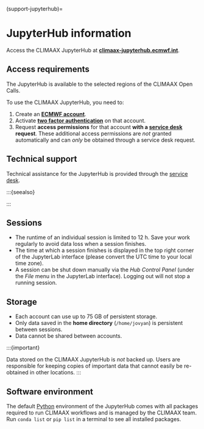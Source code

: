 (support-jupyterhub)=
# JupyterHub information

Access the CLIMAAX JupyterHub at **[climaax-jupyterhub.ecmwf.int](https://climaax-jupyterhub.ecmwf.int/)**.


## Access requirements

The JupyterHub is available to the selected regions of the CLIMAAX Open Calls.

To use the CLIMAAX JupyterHub, you need to:

1. Create an **[ECMWF account](#support-account)**.
2. Activate **[two factor authentication](https://confluence.ecmwf.int/display/UDOC/TOTP%3A+How+to+activate)** on that account.
3. Request **access permissions** for that account **with a [service desk](#support-servicedesk) request**.
   These additional access permissions are *not* granted automatically and can *only* be obtained through a service desk request.


## Technical support

Technical assistance for the JupyterHub is provided through the [service desk](#support-servicedesk).

:::{seealso}

[](./tips)
:::


## Sessions

- The runtime of an individual session is limited to 12 h.
  Save your work regularly to avoid data loss when a session finishes.
- The time at which a session finishes is displayed in the top right corner of the JupyterLab interface (please convert the UTC time to your local time zone).
- A session can be shut down manually via the *Hub Control Panel* (under the *File* menu in the JupyterLab interface).
  Logging out will not stop a running session.


## Storage

- Each account can use up to 75 GB of persistent storage.
- Only data saved in the **home directory** (`/home/jovyan`) is persistent between sessions.
- Data cannot be shared between accounts.

:::{important}

Data stored on the CLIMAAX JupyterHub is *not* backed up.
Users are responsible for keeping copies of important data that cannot easily be re-obtained in other locations.
:::


## Software environment

The default [Python](#software-python) environment of the JupyterHub comes with all packages required to run CLIMAAX workflows and is managed by the CLIMAAX team.
Run `conda list` or `pip list` in a terminal to see all installed packages.
